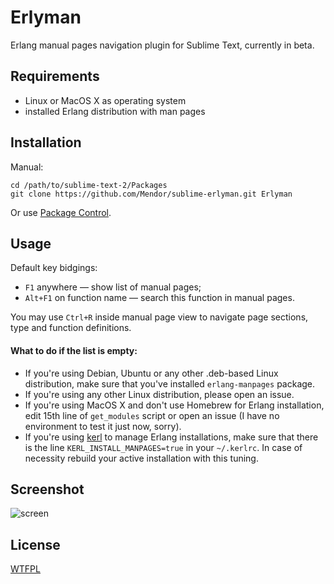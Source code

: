 Erlyman
=======

Erlang manual pages navigation plugin for Sublime Text, currently in beta.

Requirements
------------

* Linux or MacOS X as operating system
* installed Erlang distribution with man pages

Installation
------------

Manual:
```
cd /path/to/sublime-text-2/Packages
git clone https://github.com/Mendor/sublime-erlyman.git Erlyman
```

Or use [Package Control](http://wbond.net/sublime_packages/package_control).

Usage
-----

Default key bidgings:

* ``F1`` anywhere — show list of manual pages;
* ``Alt+F1`` on function name — search this function in manual pages.

You may use ``Ctrl+R`` inside manual page view to navigate page sections, type and function definitions.

#### What to do if the list is empty:

  * If you're using Debian, Ubuntu or any other .deb-based Linux distribution, make sure that you've installed ``erlang-manpages`` package.
  * If you're using any other Linux distribution, please open an issue.
  * If you're using MacOS X and don't use Homebrew for Erlang installation, edit 15th line of ``get_modules`` script or open an issue (I have no environment to test it just now, sorry).
  * If you're using [kerl](https://github.com/yrashk/kerl) to manage Erlang installations, make sure that there is the line `KERL_INSTALL_MANPAGES=true` in your `~/.kerlrc`. In case of necessity rebuild your active installation with this tuning.

Screenshot
----------

![screen](https://raw.github.com/Mendor/sublime-erlyman/master/screen.png)

License
-------

[WTFPL](http://sam.zoy.org/wtfpl/)

